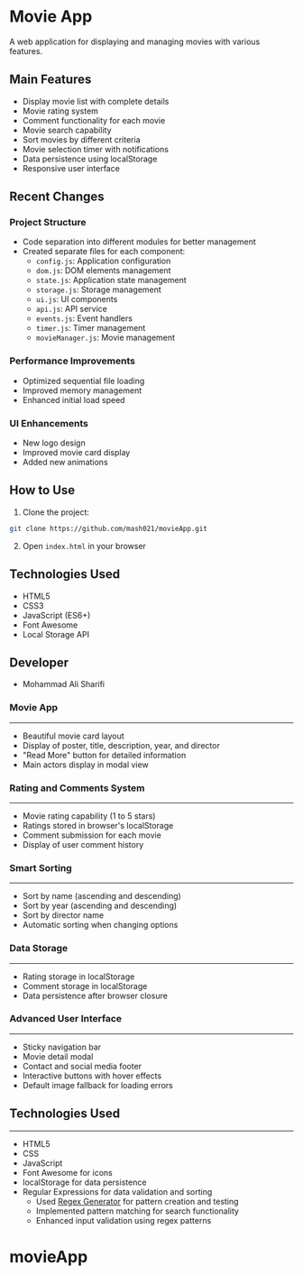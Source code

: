 # Movie App

A web application for displaying and managing movies with various features.

## Main Features

- Display movie list with complete details
- Movie rating system
- Comment functionality for each movie
- Movie search capability
- Sort movies by different criteria
- Movie selection timer with notifications
- Data persistence using localStorage
- Responsive user interface

## Recent Changes

### Project Structure

- Code separation into different modules for better management
- Created separate files for each component:
  - `config.js`: Application configuration
  - `dom.js`: DOM elements management
  - `state.js`: Application state management
  - `storage.js`: Storage management
  - `ui.js`: UI components
  - `api.js`: API service
  - `events.js`: Event handlers
  - `timer.js`: Timer management
  - `movieManager.js`: Movie management

### Performance Improvements

- Optimized sequential file loading
- Improved memory management
- Enhanced initial load speed

### UI Enhancements

- New logo design
- Improved movie card display
- Added new animations

## How to Use

1. Clone the project:

```bash
git clone https://github.com/mash021/movieApp.git
```

2. Open `index.html` in your browser

## Technologies Used

- HTML5
- CSS3
- JavaScript (ES6+)
- Font Awesome
- Local Storage API

## Developer

- Mohammad Ali Sharifi

### Movie App

---

- Beautiful movie card layout
- Display of poster, title, description, year, and director
- "Read More" button for detailed information
- Main actors display in modal view

### Rating and Comments System

---

- Movie rating capability (1 to 5 stars)
- Ratings stored in browser's localStorage
- Comment submission for each movie
- Display of user comment history

### Smart Sorting

---

- Sort by name (ascending and descending)
- Sort by year (ascending and descending)
- Sort by director name
- Automatic sorting when changing options

### Data Storage

---

- Rating storage in localStorage
- Comment storage in localStorage
- Data persistence after browser closure

### Advanced User Interface

---

- Sticky navigation bar
- Movie detail modal
- Contact and social media footer
- Interactive buttons with hover effects
- Default image fallback for loading errors

## Technologies Used

---

- HTML5
- CSS
- JavaScript
- Font Awesome for icons
- localStorage for data persistence
- Regular Expressions for data validation and sorting
  - Used [Regex Generator](https://regex-generator.olafneumann.org/) for pattern creation and testing
  - Implemented pattern matching for search functionality
  - Enhanced input validation using regex patterns
# movieApp
